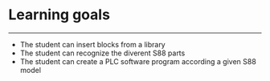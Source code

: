 # Learning goals
_____________________________________
- The student can insert blocks from a library
- The student can recognize the diverent S88 parts
- The student can create a PLC software program according a given S88 model
